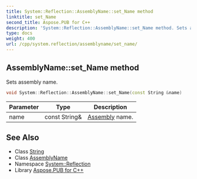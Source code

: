 ```yaml
---
title: System::Reflection::AssemblyName::set_Name method
linktitle: set_Name
second_title: Aspose.PUB for C++
description: 'System::Reflection::AssemblyName::set_Name method. Sets assembly name in C++.'
type: docs
weight: 400
url: /cpp/system.reflection/assemblyname/set_name/
---
```

## AssemblyName::set_Name method


Sets assembly name.

```cpp
void System::Reflection::AssemblyName::set_Name(const String &name)
```


| Parameter | Type | Description |
| --- | --- | --- |
| name | const String\& | [Assembly](../../assembly/) name. |

## See Also

* Class [String](../../../system/string/)
* Class [AssemblyName](../)
* Namespace [System::Reflection](../../)
* Library [Aspose.PUB for C++](../../../)
